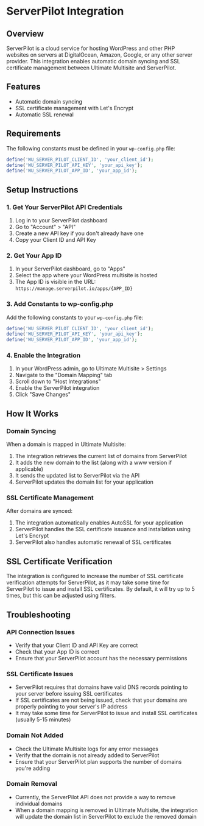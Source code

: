 # ServerPilot Integration

## Overview
ServerPilot is a cloud service for hosting WordPress and other PHP websites on servers at DigitalOcean, Amazon, Google, or any other server provider. This integration enables automatic domain syncing and SSL certificate management between Ultimate Multisite and ServerPilot.

## Features
- Automatic domain syncing
- SSL certificate management with Let's Encrypt
- Automatic SSL renewal

## Requirements
The following constants must be defined in your `wp-config.php` file:

```php
define('WU_SERVER_PILOT_CLIENT_ID', 'your_client_id');
define('WU_SERVER_PILOT_API_KEY', 'your_api_key');
define('WU_SERVER_PILOT_APP_ID', 'your_app_id');
```

## Setup Instructions

### 1. Get Your ServerPilot API Credentials

1. Log in to your ServerPilot dashboard
2. Go to "Account" > "API"
3. Create a new API key if you don't already have one
4. Copy your Client ID and API Key

### 2. Get Your App ID

1. In your ServerPilot dashboard, go to "Apps"
2. Select the app where your WordPress multisite is hosted
3. The App ID is visible in the URL: `https://manage.serverpilot.io/apps/{APP_ID}`

### 3. Add Constants to wp-config.php

Add the following constants to your `wp-config.php` file:

```php
define('WU_SERVER_PILOT_CLIENT_ID', 'your_client_id');
define('WU_SERVER_PILOT_API_KEY', 'your_api_key');
define('WU_SERVER_PILOT_APP_ID', 'your_app_id');
```

### 4. Enable the Integration

1. In your WordPress admin, go to Ultimate Multisite > Settings
2. Navigate to the "Domain Mapping" tab
3. Scroll down to "Host Integrations"
4. Enable the ServerPilot integration
5. Click "Save Changes"

## How It Works

### Domain Syncing

When a domain is mapped in Ultimate Multisite:

1. The integration retrieves the current list of domains from ServerPilot
2. It adds the new domain to the list (along with a www version if applicable)
3. It sends the updated list to ServerPilot via the API
4. ServerPilot updates the domain list for your application

### SSL Certificate Management

After domains are synced:

1. The integration automatically enables AutoSSL for your application
2. ServerPilot handles the SSL certificate issuance and installation using Let's Encrypt
3. ServerPilot also handles automatic renewal of SSL certificates

## SSL Certificate Verification

The integration is configured to increase the number of SSL certificate verification attempts for ServerPilot, as it may take some time for ServerPilot to issue and install SSL certificates. By default, it will try up to 5 times, but this can be adjusted using filters.

## Troubleshooting

### API Connection Issues
- Verify that your Client ID and API Key are correct
- Check that your App ID is correct
- Ensure that your ServerPilot account has the necessary permissions

### SSL Certificate Issues
- ServerPilot requires that domains have valid DNS records pointing to your server before issuing SSL certificates
- If SSL certificates are not being issued, check that your domains are properly pointing to your server's IP address
- It may take some time for ServerPilot to issue and install SSL certificates (usually 5-15 minutes)

### Domain Not Added
- Check the Ultimate Multisite logs for any error messages
- Verify that the domain is not already added to ServerPilot
- Ensure that your ServerPilot plan supports the number of domains you're adding

### Domain Removal
- Currently, the ServerPilot API does not provide a way to remove individual domains
- When a domain mapping is removed in Ultimate Multisite, the integration will update the domain list in ServerPilot to exclude the removed domain
